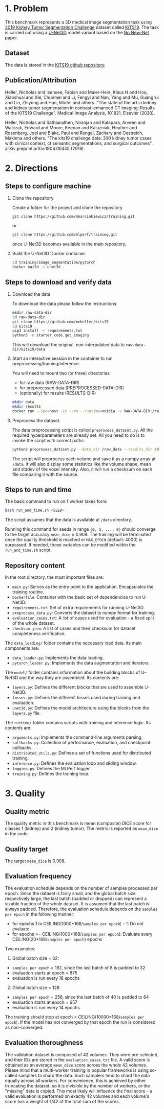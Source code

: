 # 1. Problem
This benchmark represents a 3D medical image segmentation task using [2019 Kidney Tumor Segmentation Challenge](https://kits19.grand-challenge.org/) dataset called [KiTS19](https://github.com/neheller/kits19). The task is carried out using a [U-Net3D](https://arxiv.org/pdf/1606.06650.pdf) model variant based on the [No New-Net](https://arxiv.org/pdf/1809.10483.pdf) paper.

## Dataset

The data is stored in the [KiTS19 github repository](https://github.com/neheller/kits19).

## Publication/Attribution
Heller, Nicholas and Isensee, Fabian and Maier-Hein, Klaus H and Hou, Xiaoshuai and Xie, Chunmei and Li, Fengyi and Nan, Yang and Mu, Guangrui and Lin, Zhiyong and Han, Miofei and others.
"The state of the art in kidney and kidney tumor segmentation in contrast-enhanced CT imaging: Results of the KiTS19 Challenge".
Medical Image Analysis, 101821, Elsevier (2020).

Heller, Nicholas and Sathianathen, Niranjan and Kalapara, Arveen and Walczak, Edward and Moore, Keenan and Kaluzniak, Heather and Rosenberg, Joel and Blake, Paul and Rengel, Zachary and Oestreich, Makinna and others.
"The kits19 challenge data: 300 kidney tumor cases with clinical context, ct semantic segmentations, and surgical outcomes".
arXiv preprint arXiv:1904.00445 (2019).

# 2. Directions

## Steps to configure machine

1. Clone the repository.
 
    Create a folder for the project and clone the repository
    
    ```bash
    git clone https://github.com/mmarcinkiewicz/training.git
    ```
    or
    ```bash
    git clone https://github.com/mlperf/training.git
    ```
    once U-Net3D becomes available in the main repository.

2. Build the U-Net3D Docker container.
    
    ```bash
    cd training/image_segmentation/pytorch
    docker build -t unet3d .
    ```

## Steps to download and verify data

1. Download the data
   
    To download the data please follow the instructions:
    ```bash
    mkdir raw-data-dir
    cd raw-data-dir
    git clone https://github.com/neheller/kits19
    cd kits19
    pip3 install -r requirements.txt
    python3 -m starter_code.get_imaging
    ```
    This will download the original, non-interpolated data to `raw-data-dir/kits19/data`

 
2. Start an interactive session in the container to run preprocessing/training/inference.
 
    You will need to mount two (or three) directories:
    - for raw data (RAW-DATA-DIR) 
    - for preprocessed data (PREPROCESSED-DATA-DIR)
    - (optionally) for results (RESULTS-DIR)
    
    ```bash
    mkdir data
    mkdir results
    docker run --ipc=host -it --rm --runtime=nvidia -v RAW-DATA-DIR:/raw_data -v PREPROCESSED-DATA-DIR:/data -v RESULTS-DIR:/results unet3d:latest /bin/bash
    ```
 
3. Preprocess the dataset.
    
    The data preprocessing script is called `preprocess_dataset.py`. All the required hyperparameters are already set. All you need to do is to invoke the script with correct paths:
    ```bash
    python3 preprocess_dataset.py --data_dir /raw_data --results_dir /data
    ```
   
    The script will preprocess each volume and save it as a numpy array at `/data`. It will also display some statistics like the volume shape, mean and stddev of the voxel intensity. Also, it will run a checksum on each file comparing it with the source.

## Steps to run and time

The basic command to run on 1 worker takes form:
```bash
bash run_and_time.sh <SEED>
```

The script assumes that the data is available at `/data` directory.

Running this command for seeds in range `{0, 1, ..., 9}` should converge to the target accuracy `mean_dice` = 0.908. 
The training will be terminated once the quality threshold is reached or `MAX_EPOCH` (default: 4000) is surpassed. 
If needed, those variables can be modified within the `run_and_time.sh` script.


## Repository content
 
In the root directory, the most important files are:
* `main.py`: Serves as the entry point to the application. Encapsulates the training routine.
* `Dockerfile`: Container with the basic set of dependencies to run U-Net3D.
* `requirements.txt`: Set of extra requirements for running U-Net3D.
* `preprocess_data.py`: Converts the dataset to numpy format for training.
* `evaluation_cases.txt`: A list of cases used for evaluation - a fixed split of the whole dataset.
* `checksum.json`: A list of cases and their checksum for dataset completeness verification.
 
The `data_loading/` folder contains the necessary load data. Its main components are:
* `data_loader.py`: Implements the data loading.
* `pytorch_loader.py`: Implements the data augmentation and iterators.
 
The `model/` folder contains information about the building blocks of U-Net3D and the way they are assembled. Its contents are:
* `layers.py`: Defines the different blocks that are used to assemble U-Net3D.
* `losses.py`: Defines the different losses used during training and evaluation.
* `unet3d.py`: Defines the model architecture using the blocks from the `layers.py` file.

The `runtime/` folder contains scripts with training and inference logic. Its contents are:
* `arguments.py`: Implements the command-line arguments parsing.
* `callbacks.py`: Collection of performance, evaluation, and checkpoint callbacks.
* `distributed_utils.py`: Defines a set of functions used for distributed training.
* `inference.py`: Defines the evaluation loop and sliding window.
* `logging.py`: Defines the MLPerf logger.
* `training.py`: Defines the training loop.

 
# 3. Quality

## Quality metric

The quality metric in this benchmark is mean (composite) DICE score for classes 1 (kidney) and 2 (kidney tumor). 
The metric is reported as `mean_dice` in the code.

## Quality target

The target `mean_dice` is 0.908.

## Evaluation frequency

The evaluation schedule depends on the number of samples processed per epoch. Since the dataset is fairly small, and the
global batch size respectively large, the last batch (padded or dropped) can represent a sizable fraction of the whole dataset.
It is assumed that the last batch is always padded. Therefore, the evaluation schedule depends on the `samples per epoch` in the following manner:
- for epochs 1 to CEILING(1000*168/`samples per epoch`) - 1: Do not evaluate
- for epochs >= CEILING(1000\*168/`samples per epoch`): Evaluate every CEILING(20\*168/`samples per epoch`) epochs

Two examples:
1. Global batch size = 32:
- `samples per epoch` = 192, since the last batch of 8 is padded to 32
- evaluation starts at epoch = 875
- evaluation is run every 18 epochs

2. Global batch size = 128:
- `samples per epoch` = 256, since the last batch of 40 is padded to 64
- evaluation starts at epoch = 657
- evaluation is run every 14 epochs

The training should stop at epoch = CEILING(10000\*168/`samples per epoch`). If the model has not converged by that 
epoch the run is considered as non-converged.

## Evaluation thoroughness

The validation dataset is composed of 42 volumes. They were pre-selected, and their IDs are stored in the `evaluation_cases.txt` file.
A valid score is obtained as an average `mean_dice` score across the whole 42 volumes. Please mind that a multi-worker training in popular frameworks is using so-called samplers to shard the data.
Such samplers tend to shard the data equally across all workers. For convenience, this is achieved by either truncating the dataset, so it is divisible by the number of workers,
or the "missing" data is copied. This most likely will influence the final score - a valid evaluation is performed on exactly 42 volumes and each volume's score has a weight of 1/42 of the total sum of the scores. 